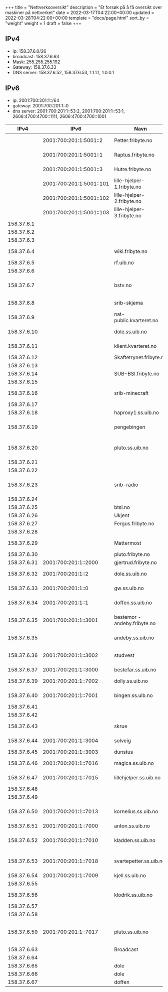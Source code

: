 +++
title = "Nettverksoversikt"
description = "Et forsøk på å få oversikt over maskiner på nettverket"
date = 2022-03-17T04:22:00+00:00
updated = 2022-03-28T04:22:00+00:00
template = "docs/page.html"
sort_by = "weight"
weight = 1
draft = false
+++

## IPv4

- ip: 158.37.6.0/26
- broadcast: 158.37.6.63
- Mask: 255.255.255.192
- Gateway: 158.37.6.33
- DNS server: 158.37.6.52, 158.37.6.53, 1.1.1.1, 1.0.0.1

## IPv6

- ip: 2001:700:201:1::/64
- gateway: 2001:700:201:1::0
- dns server: 2001:700:201:1::53:2, 2001:700:201:1::53:1, 2606:4700:4700::1111,
  2606:4700:4700::1001

| IPv4        | IPv6                     | Navn                         | Interface    | Kommentar                              |
| ----------- | ------------------------ |------------------------------| ------------ |----------------------------------------|
|             | 2001:700:201:1:5001::2   | Petter.fribyte.no            |              | Kubernetes server node                 |
|             | 2001:700:201:1:5001::1   | Raptus.fribyte.no            |              | Kubernetes server node                 |
|             | 2001:700:201:1:5001::3   | Hutre.fribyte.no             |              | Kubernetes server node                 |
|             | 2001:700:201:1:5001::101 | lille-hjelper-1.fribyte.no   |              | Kubernetes agent node                  |
|             | 2001:700:201:1:5001::102 | lille-hjelper-2.fribyte.no   |              | Kubernetes agent node                  |
|             | 2001:700:201:1:5001::103 | lille-hjelper-3.fribyte.no   |              | Kubernetes agent node                  |
| 158.37.6.1  |                          |                              |              | (ledig)                                |
| 158.37.6.2  |                          |                              |              | (ledig)                                |
| 158.37.6.3  |                          |                              |              | (ledig)                                |
| 158.37.6.4  |                          | wiki.fribyte.no              |              | Zola wiki (konrad)                     |
| 158.37.6.5  |                          | rf.uib.no                    |              | (kunde)                                |
| 158.37.6.6  |                          |                              |              | (ledig)                                |
| 158.37.6.7  |                          | bstv.no                      |              | Wordpress (kunde) (konrad)             |
| 158.37.6.8  |                          | srib-skjema                  |              | (kunde) (konrad)                       |
| 158.37.6.9  |                          | nat-public.kvarteret.no      | carp1        | Felles addresse                        |
| 158.37.6.10 |                          | dole.ss.uib.no               | carp1        | Felles addresse                        |
| 158.37.6.11 |                          | klient.kvarteret.no          | carp1        | Felles addresse                        |
| 158.37.6.12 |                          | Skaftetrynet.fribyte.no      |              | Proxmox node                           |
| 158.37.6.13 |                          |                              |              | (ledig)                                |
| 158.37.6.14 |                          | SUB-BSI.fribyte.no           |              | (kunde)                        |
| 158.37.6.15 |                          |                              |              | (ledig)                                |
| 158.37.6.16 |                          | srib-minecraft               |              | (kunde) (konrad)                       |
| 158.37.6.17 |                          |                              |              | (ledig)                                |
| 158.37.6.18 |                          | haproxy1.ss.uib.no           |              | (dunstus)                              |
| 158.37.6.19 |                          | pengebingen                  |              | Docker-øko (intern) (konrad)           |
| 158.37.6.20 |                          | pluto.ss.uib.no              |              | Gammel webside server                  |
| 158.37.6.21 |                          |                              |              | (ledig)                                |
| 158.37.6.22 |                          |                              |              | (ledig)                                |
| 158.37.6.23 |                          | srib-radio                   |              | Docker-øko (kunde) (konrad)            |
| 158.37.6.24 |                          |                              |              | (ledig)                                |
| 158.37.6.25 |                          | btsi.no                      |              | (kunde)                                |
| 158.37.6.26 |                          | Ukjent                       |              | Ukjent                                 |
| 158.37.6.27 |                          | Fergus.fribyte.no            | eno4         | Proxmox node                           |
| 158.37.6.28 |                          |                              |              | (ledig)                                |
| 158.37.6.29 |                          | Mattermost                   |              | (intern) (konrad)                      |
| 158.37.6.30 |                          | pluto.fribyte.no             |              | Proxmox node                           |
| 158.37.6.31 | 2001:700:201:1::2000     | gjertrud.fribyte.no          | vmbr0        | Proxmox                                |
| 158.37.6.32 | 2001:700:201:1::2        | dole.ss.uib.no               | em1          | Brannmur + DHCP                        |
| 158.37.6.33 | 2001:700:201:1::0        | gw.ss.uib.no                 | carp1        | Felles addresse                        |
| 158.37.6.34 | 2001:700:201:1::1        | doffen.ss.uib.no             | em1          | Brannmur + DHCP                        |
| 158.37.6.35 | 2001:700:201:1::3001     | bestemor - andeby.fribyte.no | br0 (eth0)   | Tidligere ganeti host + landingsserver |
| 158.37.6.35 |                          | andeby.ss.uib.no             | br0:0 (eth0) | Peker mot bestemor                     |
| 158.37.6.36 | 2001:700:201:1::3002     | studvest                     | eth0         | Docker-øko, (kunde) (konrad)           |
| 158.37.6.37 | 2001:700:201:1::3000     | bestefar.ss.uib.no           | br0 (eth0)   |                                        |
| 158.37.6.39 | 2001:700:201:1::7002     | dolly.ss.uib.no              | eth0         | (tilsynelatende ikke i bruk)           |
| 158.37.6.40 | 2001:700:201:1::7001     | bingen.ss.uib.no             | eth0         | Backup maskin                          |
| 158.37.6.41 |                          |                              |              | (ledig)                                |
| 158.37.6.42 |                          |                              |              | (ledig)                                |
| 158.37.6.43 |                          | skrue                        |              | Backup maskin                          |
| 158.37.6.44 | 2001:700:201:1::3004     | solveig                      | eth0         | ganeti host master                     |
| 158.37.6.45 | 2001:700:201:1::3003     | dunstus                      | eth0         | ganeti host                            |
| 158.37.6.46 | 2001:700:201:1::7016     | magica.ss.uib.no             | eth0         | gammel intern server                   |
| 158.37.6.47 | 2001:700:201:1::7015     | lillehjelper.ss.uib.no       | eth0         | gammel IRC - Quassel                   |
| 158.37.6.48 |                          |                              |              | (ledig)                                |
| 158.37.6.49 |                          |                              |              | (ledig)                                |
| 158.37.6.50 | 2001:700:201:1::7013     | kornelius.ss.uib.no          | eth0         | gammel overvåkning - Munin             |
| 158.37.6.51 | 2001:700:201:1::7000     | anton.ss.uib.no              | eth0         | gammel LDAP                            |
| 158.37.6.52 | 2001:700:201:1::7010     | kladden.ss.uib.no            | eth0         | DNS tjener (solveig) (master)          |
| 158.37.6.53 | 2001:700:201:1::7018     | svartepetter.ss.uib.no       | eth0         | DNS tjener (dunstus) (slave)           |
| 158.37.6.54 | 2001:700:201:1::7009     | kjell.ss.uib.no              | eth0         | (fergus)                               |
| 158.37.6.55 |                          |                              |              | (ledig)                                |
| 158.37.6.56 |                          | klodrik.ss.uib.no            | eth0         | LDAP server? (dunstus)                 |
| 158.37.6.57 |                          |                              |              | (ledig)                                |
| 158.37.6.58 |                          |                              |              | (ledig)                                |
| 158.37.6.59 | 2001:700:201:1::7017     | pluto.ss.uib.no              | eth0         | Diverse nettsider srib.no++ (solveig)  |
| 158.37.6.63 |                          | Broadcast                    | RESERVED     |                                        |
| 158.37.6.64 |                          |                              |              | (ledig)                                |
| 158.37.6.65 |                          | dole                         |              | Ekstern ip                             |
| 158.37.6.66 |                          | dole                         |              | Ekstern ip                             |
| 158.37.6.67 |                          | doffen                       |              | Ekstern ip                             |

